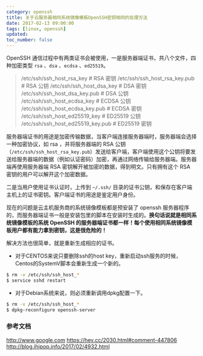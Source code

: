 ```yaml
---
category: openssh
title: 关于云服务器相同系统镜像模板OpenSSH密钥相同的处理方法
date: 2017-02-13 09:00:00
tags: [linux, openssh]
updated:
toc_number: false
---
```


OpenSSH 通信过程中有两类证书会被使用，一是服务器端证书，共八个文件，四种加密类型 `rsa` 、`dsa` 、`ecdsa` 、`ed25519`。

> /etc/ssh/ssh_host_rsa_key       # RSA 密钥
> /etc/ssh/ssh_host_rsa_key.pub   # RSA 公钥
> /etc/ssh/ssh_host_dsa_key       # DSA 密钥
> /etc/ssh/ssh_host_dsa_key.pub   # DSA 公钥
> /etc/ssh/ssh_host_ecdsa_key     # ECDSA 公钥
> /etc/ssh/ssh_host_ecdsa_key.pub # ECDSA 密钥
> /etc/ssh/ssh_host_ed25519_key   # ED25519 公钥
> /etc/ssh/ssh_host_ed25519_key.pub # ED25519 密钥

服务器端证书的用途是加密传输数据，当客户端连接服务器端时，服务器端会选择一种加密协议，如 rsa ，并将服务器端的 RSA 公钥（`/etc/ssh/ssh_host_rsa_key.pub`）发送给客户端，客户端使用这个公钥将要发送给服务器端的数据（例如认证密码）加密，再通过网络传输给服务器端。服务器端再使用服务器端 RSA 密钥解开被加密的数据，得到明文。只有拥有这个 RSA 密钥的用户可以解开这个加密数据。

<!-- more -->

二是当用户使用证书认证时，上传到 `~/.ssh/` 目录的证书公钥，和保存在客户端主机上的证书密钥。客户端证书的用途是鉴定用户身份。

现在的问题是云主机服务商的系统镜像模板都是预安装了 openssh 服务器程序的，而服务器端证书一般是安装包里的脚本在安装时生成的。**换句话说就是相同系统镜像模板的系统 OpenSSH 的服务器端证书都一样！每个使用相同系统镜像模板用户都有能力拿到密钥，这是很危险的！**

解决方法也很简单，就是重新生成相应的证书。

- 对于CENTOS来说只要删除ssh的host key，重新启动ssh服务的时候，Centos的SystemV脚本会重新生成一个新的。

```bash
$ rm -v /etc/ssh/ssh_host_*
$ service sshd restart
```

- 对于Debian系统来说，则必须重新调用dpkg配置一下。

```bash
$ rm -v /etc/ssh/ssh_host_*
$ dpkg-reconfigure openssh-server
```

### 参考文档

http://www.google.com
https://hev.cc/2030.html#comment-447806
http://blog.ihipop.info/2017/02/4932.html
